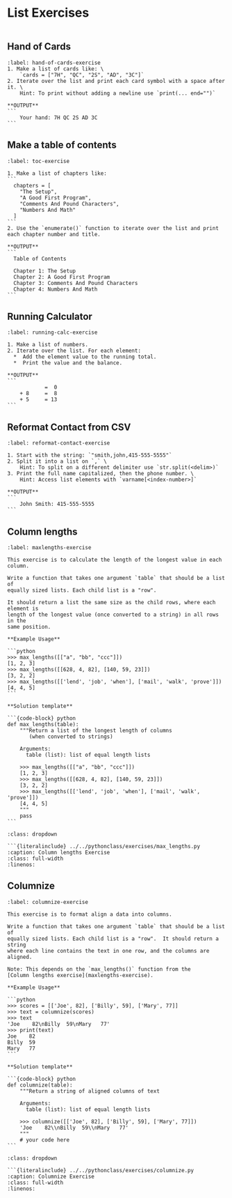 List Exercises
==============

```{include} ../toc.md
```

Hand of Cards
-------------

`````{exercise} Hand of Cards
:label: hand-of-cards-exercise
1. Make a list of cards like: \
    `cards = ["7H", "QC", "2S", "AD", "3C"]`
2. Iterate over the list and print each card symbol with a space after it. \
    Hint: To print without adding a newline use `print(... end="")`

**OUTPUT**
```
    Your hand: 7H QC 2S AD 3C
```

`````

Make a table of contents
------------------------

`````{exercise} Make a table of contents
:label: toc-exercise

1. Make a list of chapters like:
```
  chapters = [
    "The Setup",
    "A Good First Program",
    "Comments And Pound Characters",
    "Numbers And Math"
  ]
```
2. Use the `enumerate()` function to iterate over the list and print each chapter number and title.

**OUTPUT**
```
  Table of Contents

  Chapter 1: The Setup
  Chapter 2: A Good First Program
  Chapter 3: Comments And Pound Characters
  Chapter 4: Numbers And Math
```

`````


Running Calculator
------------------

`````{exercise} Running Calculator
:label: running-calc-exercise

1. Make a list of numbers.
2. Iterate over the list. For each element:
  *  Add the element value to the running total.
  *  Print the value and the balance.

**OUTPUT**
```
            =  0
    + 8     =  8
    + 5     = 13
```

`````

Reformat Contact from CSV
-------------------------

`````{exercise} Reformat Contact from CSV
:label: reformat-contact-exercise

1. Start with the string: `"smith,john,415-555-5555"`
2. Split it into a list on `,` \
    Hint: To split on a different delimiter use `str.split(<delim>)`
3. Print the full name capitalized, then the phone number. \
    Hint: Access list elements with `varname[<index-number>]`

**OUTPUT**
```
    John Smith: 415-555-5555
```

`````

Column lengths
--------------

`````{exercise} Column lengths Exercise
:label: maxlengths-exercise

This exercise is to calculate the length of the longest value in each column.

Write a function that takes one argument `table` that should be a list of
equally sized lists. Each child list is a "row".

It should return a list the same size as the child rows, where each element is
length of the longest value (once converted to a string) in all rows in the
same position.

**Example Usage**

```python
>>> max_lengths([["a", "bb", "ccc"]])
[1, 2, 3]
>>> max_lengths([[628, 4, 82], [140, 59, 23]])
[3, 2, 2]
>>> max_lengths([['lend', 'job', 'when'], ['mail', 'walk', 'prove']])
[4, 4, 5]
```

**Solution template**

```{code-block} python
def max_lengths(table):
    """Return a list of the longest length of columns
       (when converted to strings)

    Arguments:
      table (list): list of equal length lists

    >>> max_lengths([["a", "bb", "ccc"]])
    [1, 2, 3]
    >>> max_lengths([[628, 4, 82], [140, 59, 23]])
    [3, 2, 2]
    >>> max_lengths([['lend', 'job', 'when'], ['mail', 'walk', 'prove']])
    [4, 4, 5]
    """
    pass
```

`````

`````{solution} maxlengths-exercise
:class: dropdown

```{literalinclude} ../../pythonclass/exercises/max_lengths.py
:caption: Column lengths Exercise
:class: full-width
:linenos:

`````

Columnize
---------

`````{exercise} Columnize
:label: columnize-exercise

This exercise is to format align a data into columns.

Write a function that takes one argument `table` that should be a list of
equally sized lists. Each child list is a "row".  It should return a string
where each line contains the text in one row, and the columns are aligned.

Note: This depends on the `max_lengths()` function from the
[Column lengths exercise](maxlengths-exercise).

**Example Usage**

```python
>>> scores = [['Joe', 82], ['Billy', 59], ['Mary', 77]]
>>> text = columnize(scores)
>>> text
'Joe    82\nBilly  59\nMary   77'
>>> print(text)
Joe    82
Billy  59
Mary   77
```

**Solution template**

```{code-block} python
def columnize(table):
    """Return a string of aligned columns of text

    Arguments:
      table (list): list of equal length lists

    >>> columnize([['Joe', 82], ['Billy', 59], ['Mary', 77]])
    'Joe    82\\nBilly  59\\nMary   77'
    """
    # your code here
```

`````

`````{solution} columnize-exercise
:class: dropdown

```{literalinclude} ../../pythonclass/exercises/columnize.py
:caption: Columnize Exercise
:class: full-width
:linenos:

`````
